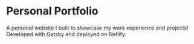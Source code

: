 # Personal Portfolio

A personal website I built to showcase my work experience and projects! Developed with Gatsby and deployed on Netlify.
